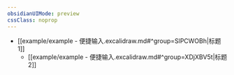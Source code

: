 ```yaml
---
obsidianUIMode: preview
cssClass: noprop
---
```

  - [[example/example - 便捷输入.excalidraw.md#^group=SlPCWOBh|标题1]]
    - [[example/example - 便捷输入.excalidraw.md#^group=XDjXBV5t|标题2]]
